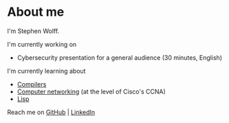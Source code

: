 # About me

I'm Stephen Wolff.

I'm currently working on

- Cybersecurity presentation for a general audience (30 minutes, English)

I'm currently learning about

- [Compilers](https://github.com/shw3512/compilers)
- [Computer networking](https://github.com/shw3512/networking) (at the level of Cisco's CCNA)
- [Lisp](https://github.com/shw3512/lisp)

Reach me on [GitHub][GH] | [LinkedIn][LI]



[3]: <https://www.youtube.com/playlist?list=PLxbwE86jKRgMpuZuLBivzlM8s2Dk5lXBQ> "YT : JITL : CCNA"
[2]: <https://gigamonkeys.com/book/> "GM : Practical Common Lisp"
[1]: <https://www3.nd.edu/~dthain/compilerbook/> "ND : DT : Compilers"
[GH]: <https://github.com/shw3512> "GitHub : shw"
[LI]: <https://www.linkedin.com/in/stephen-wolff-0x200/> "LinkedIn : shw"
